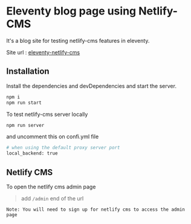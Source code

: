 # Eleventy blog page using Netlify-CMS

It's a blog site for testing netlify-cms features in eleventy.

Site url : [eleventy-netlify-cms](https://netlify-cms-axioned-test.netlify.app/)
## Installation

Install the dependencies and devDependencies and start the server.

```sh
npm i
npm run start
```

To test netlify-cms server locally 

```sh
npm run server
```
and uncomment this on confi.yml file

```sh
# when using the default proxy server port
local_backend: true
```

## Netlify CMS 

To open the netlify cms admin page

> add `/admin` end of the url

`Note: You will need to sign up for netlify cms to access the admin page`

